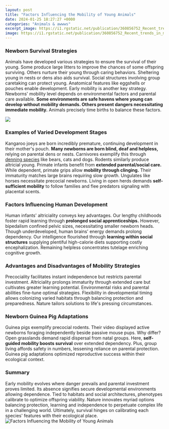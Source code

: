```yaml
---
layout: post
title: "Factors Influencing the Mobility of Young Animals"
date: 2024-01-25 18:27:27 +0000
categories: "Animals & awwws"
excerpt_image: https://i1.rgstatic.net/publication/360856752_Recent_trends_in_movement_ecology_of_animals_and_human_mobility/links/628ee48955273755ebb5ab9d/largepreview.png
image: https://i1.rgstatic.net/publication/360856752_Recent_trends_in_movement_ecology_of_animals_and_human_mobility/links/628ee48955273755ebb5ab9d/largepreview.png
---
```


### Newborn Survival Strategies
Animals have developed various strategies to ensure the survival of their young. Some produce large litters to improve the chances of some offspring surviving. Others nurture their young through caring behaviors. Sheltering young in nests or dens also aids survival. Social structures involving group caretaking can protect young. Anatomical features like eggshells or pouches enable development. Early mobility is another key strategy. 
Newborns' mobility level depends on environmental factors and parental care available. **Some environments are safe havens where young can develop without mobility demands. Others present dangers necessitating immediate mobility.** Animals precisely time births to balance these factors.

![](https://www.eslbuzz.com/wp-content/uploads/2017/10/17190670_715065018655490_1694882494152382157_n.jpg)
### Examples of Varied Development Stages
Kangaroo joeys are born incredibly premature, continuing development in their mother's pouch. **Many newborns are born blind, deaf and helpless,** relying on parental dens or nests. Carnivores exemplify this through [denning species](https://store.fi.io.vn/chihuahuas-mom-dog-walker-funny-pun4510-t-shirt) like bears, cats and dogs. Rodents similarly produce altricial young. 
Primate infants benefit from **extended parental/social care.** While dependent, primate grips allow **mobility through clinging.** Their immaturity matches large brains requiring slow growth. 
Ungulates like horses necessitate precocial newborns. Living in open herds demands **self-sufficient mobility** to follow families and flee predators signaling with placental scents.
### Factors Influencing Human Development 
Human infants' altriciality conveys key advantages. Our lengthy childhoods foster rapid learning through **prolonged social apprenticeships.** However, bipedalism confined pelvic sizes, necessitating smaller newborn heads. 
Though underdeveloped, human brains' energy demands prolong dependency. Our intelligence flourished through **learning within social structures** supplying plentiful high-calorie diets supporting costly encephalization. Remaining helpless concentrates tutelage enriching cognitive growth.
### Advantages and Disadvantages of Mobility Strategies
Precociality facilitates instant independence but restricts parental investment. Altriciality prolongs immaturity through extended care but cultivates greater learning potential. Environmental risks and parental abilities fine-tune optimal strategies. Flexibility in developmental timing allows colonizing varied habitats through balancing protection and preparedness. Nature tailors solutions to life's pressing circumstances.
### Newborn Guinea Pig Adaptations 
Guinea pigs exemplify precocial rodents. Their video displayed active newborns foraging independently beside passive mouse pups. Why differ? Open grasslands demand rapid dispersal from natal groups. Here, **self-guided mobility boosts survival** over extended dependency. Plus, group living affords safety in numbers, lessening reliance on parental protection. Guinea pig adaptations optimized reproductive success within their ecological context.
### Summary 
Early mobility evolves where danger prevails and parental investment proves limited. Its absence signifies secure developmental environments allowing dependence. Tied to habitats and social architectures, phenotypes calibrate to optimize offspring viability. Nature innovates myriad options balancing protection, learning and independence to perpetuate complex life in a challenging world. Ultimately, survival hinges on calibrating each species' features with their ecological place.
![Factors Influencing the Mobility of Young Animals](https://i1.rgstatic.net/publication/360856752_Recent_trends_in_movement_ecology_of_animals_and_human_mobility/links/628ee48955273755ebb5ab9d/largepreview.png)